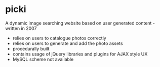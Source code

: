 picki
=====

A dynamic image searching website based on user generated content - written in 2007

- relies on users to catalogue photos correctly
- relies on users to generate and add the photo assets
- procedurally built
- contains usage of jQuery libraries and plugins for AJAX style UX
- MySQL scheme not available
